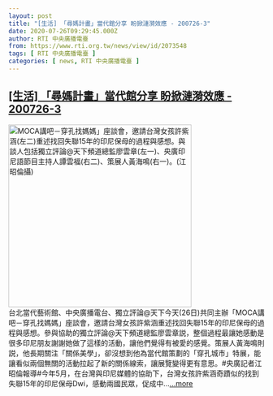 ```yaml
---
layout: post
title: "[生活] 「尋媽計畫」當代館分享 盼掀漣漪效應 - 200726-3"
date: 2020-07-26T09:29:45.000Z
author: RTI 中央廣播電臺
from: https://www.rti.org.tw/news/view/id/2073548
tags: [ RTI 中央廣播電臺 ]
categories: [ news, RTI 中央廣播電臺 ]
---
```

<!--1595755785000-->
[[生活] 「尋媽計畫」當代館分享 盼掀漣漪效應 - 200726-3](https://www.rti.org.tw/news/view/id/2073548)
------

<div>
<img src="https://static.rti.org.tw/assets/thumbnails/2020/07/26/5951b816154ad82599761bacbc08e807.jpg" width="360" alt="MOCA講吧－穿孔找媽媽」座談會，邀請台灣女孩許紫涵(左二)重述找回失聯15年的印尼保母的過程與感想。與談人包括獨立評論@天下頻道總監廖雲章(左一)、央廣印尼語節目主持人譚雲福(右二)、策展人黃海鳴(右一)。(江昭倫攝)" title="MOCA講吧－穿孔找媽媽」座談會，邀請台灣女孩許紫涵(左二)重述找回失聯15年的印尼保母的過程與感想。與談人包括獨立評論@天下頻道總監廖雲章(左一)、央廣印尼語節目主持人譚雲福(右二)、策展人黃海鳴(右一)。(江昭倫攝)"><br>台北當代藝術館、中央廣播電台、獨立評論@天下今天(26日)共同主辦「MOCA講吧－穿孔找媽媽」座談會，邀請台灣女孩許紫涵重述找回失聯15年的印尼保母的過程與感想。參與協助的獨立評論@天下頻道總監廖雲章説，整個過程最讓她感動是很多印尼朋友謝謝她做了這樣的活動，讓他們覺得有被愛的感覺。策展人黃海鳴則説，他長期關注「關係美學」，卻沒想到他為當代館策劃的「穿孔城市」特展，能讓看似兩個無關的活動拉起了新的關係線索，讓展覽變得更有意思。#央廣記者江昭倫報導#今年5月，在台灣與印尼媒體的協助下，台灣女孩許紫涵奇蹟似的找到失聯15年的印尼保母Dwi，感動兩國民眾，促成中...<a target="_blank" href="https://www.rti.org.tw/news/view/id/2073548">...more</a>
</div>
